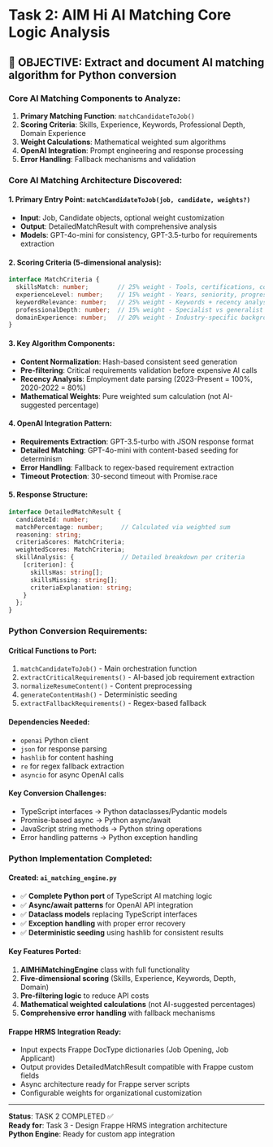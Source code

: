 # Task 2: AIM Hi AI Matching Core Logic Analysis

## 🎯 OBJECTIVE: Extract and document AI matching algorithm for Python conversion

### Core AI Matching Components to Analyze:

1. **Primary Matching Function**: `matchCandidateToJob()`
2. **Scoring Criteria**: Skills, Experience, Keywords, Professional Depth, Domain Experience  
3. **Weight Calculations**: Mathematical weighted sum algorithms
4. **OpenAI Integration**: Prompt engineering and response processing
5. **Error Handling**: Fallback mechanisms and validation

### Core AI Matching Architecture Discovered:

#### 1. **Primary Entry Point**: `matchCandidateToJob(job, candidate, weights?)`
- **Input**: Job, Candidate objects, optional weight customization
- **Output**: DetailedMatchResult with comprehensive analysis
- **Models**: GPT-4o-mini for consistency, GPT-3.5-turbo for requirements extraction

#### 2. **Scoring Criteria** (5-dimensional analysis):
```typescript
interface MatchCriteria {
  skillsMatch: number;        // 25% weight - Tools, certifications, competencies  
  experienceLevel: number;    // 15% weight - Years, seniority, progression
  keywordRelevance: number;   // 25% weight - Keywords + recency analysis
  professionalDepth: number;  // 15% weight - Specialist vs generalist
  domainExperience: number;   // 20% weight - Industry-specific background
}
```

#### 3. **Key Algorithm Components**:
- **Content Normalization**: Hash-based consistent seed generation
- **Pre-filtering**: Critical requirements validation before expensive AI calls
- **Recency Analysis**: Employment date parsing (2023-Present = 100%, 2020-2022 = 80%)
- **Mathematical Weights**: Pure weighted sum calculation (not AI-suggested percentage)

#### 4. **OpenAI Integration Pattern**:
- **Requirements Extraction**: GPT-3.5-turbo with JSON response format
- **Detailed Matching**: GPT-4o-mini with content-based seeding for determinism
- **Error Handling**: Fallback to regex-based requirement extraction
- **Timeout Protection**: 30-second timeout with Promise.race

#### 5. **Response Structure**:
```typescript
interface DetailedMatchResult {
  candidateId: number;
  matchPercentage: number;     // Calculated via weighted sum
  reasoning: string;
  criteriaScores: MatchCriteria;
  weightedScores: MatchCriteria;
  skillAnalysis: {             // Detailed breakdown per criteria
    [criterion]: {
      skillsHas: string[];
      skillsMissing: string[];
      criteriaExplanation: string;
    }
  };
}
```

### Python Conversion Requirements:

#### **Critical Functions to Port**:
1. `matchCandidateToJob()` - Main orchestration function
2. `extractCriticalRequirements()` - AI-based job requirement extraction  
3. `normalizeResumeContent()` - Content preprocessing
4. `generateContentHash()` - Deterministic seeding
5. `extractFallbackRequirements()` - Regex-based fallback

#### **Dependencies Needed**:
- `openai` Python client
- `json` for response parsing
- `hashlib` for content hashing  
- `re` for regex fallback extraction
- `asyncio` for async OpenAI calls

#### **Key Conversion Challenges**:
- TypeScript interfaces → Python dataclasses/Pydantic models
- Promise-based async → Python async/await
- JavaScript string methods → Python string operations
- Error handling patterns → Python exception handling

### Python Implementation Completed:

#### **Created**: `ai_matching_engine.py` 
- ✅ **Complete Python port** of TypeScript AI matching logic
- ✅ **Async/await patterns** for OpenAI API integration
- ✅ **Dataclass models** replacing TypeScript interfaces
- ✅ **Exception handling** with proper error recovery
- ✅ **Deterministic seeding** using hashlib for consistent results

#### **Key Features Ported**:
1. **AIMHiMatchingEngine** class with full functionality
2. **Five-dimensional scoring** (Skills, Experience, Keywords, Depth, Domain)
3. **Pre-filtering logic** to reduce API costs
4. **Mathematical weighted calculations** (not AI-suggested percentages)
5. **Comprehensive error handling** with fallback mechanisms

#### **Frappe HRMS Integration Ready**:
- Input expects Frappe DocType dictionaries (Job Opening, Job Applicant)
- Output provides DetailedMatchResult compatible with Frappe custom fields
- Async architecture ready for Frappe server scripts
- Configurable weights for organizational customization

---
**Status**: TASK 2 COMPLETED ✅  
**Ready for**: Task 3 - Design Frappe HRMS integration architecture  
**Python Engine**: Ready for custom app integration